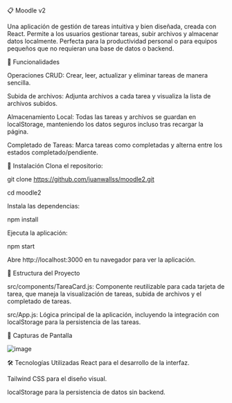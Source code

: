 📋 Moodle v2

Una aplicación de gestión de tareas intuitiva y bien diseñada, creada con React. Permite a los usuarios gestionar tareas, subir archivos y almacenar datos localmente. Perfecta para la productividad personal o para equipos pequeños que no requieran una base de datos o backend.

🌟 Funcionalidades

Operaciones CRUD: Crear, leer, actualizar y eliminar tareas de manera sencilla.

Subida de archivos: Adjunta archivos a cada tarea y visualiza la lista de archivos subidos.

Almacenamiento Local: Todas las tareas y archivos se guardan en localStorage, manteniendo los datos seguros incluso tras recargar la página.

Completado de Tareas: Marca tareas como completadas y alterna entre los estados completado/pendiente.


🔧 Instalación
Clona el repositorio:

git clone https://github.com/juanwallss/moodle2.git

cd moodle2

Instala las dependencias:

npm install

Ejecuta la aplicación:

npm start

Abre http://localhost:3000 en tu navegador para ver la aplicación.

📂 Estructura del Proyecto

src/components/TareaCard.js: Componente reutilizable para cada tarjeta de tarea, que maneja la visualización de tareas, subida de archivos y el completado de tareas.

src/App.js: Lógica principal de la aplicación, incluyendo la integración con localStorage para la persistencia de las tareas.

🎨 Capturas de Pantalla

![image](https://github.com/user-attachments/assets/8903af3d-9041-4d9c-a3b7-5fc26dd4efcd)



🛠 Tecnologías Utilizadas
React para el desarrollo de la interfaz.

Tailwind CSS para el diseño visual.

localStorage para la persistencia de datos sin backend.


